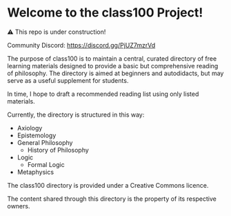 # Welcome to the class100 Project!

⚠️ This repo is under construction!

Community Discord: https://discord.gg/PjUZ7mzrVd

The purpose of class100 is to maintain a central, curated directory of free learning materials designed to provide a basic but comprehensive reading of philosophy.
The directory is aimed at beginners and autodidacts, but may serve as a useful supplement for students.

In time, I hope to draft a recommended reading list using only listed materials.

Currently, the directory is structured in this way:

- Axiology
- Epistemology
- General Philosophy
  - History of Philosophy
- Logic
  - Formal Logic
- Metaphysics


The class100 directory is provided under a Creative Commons licence.

The content shared through this directory is the property of its respective owners.

